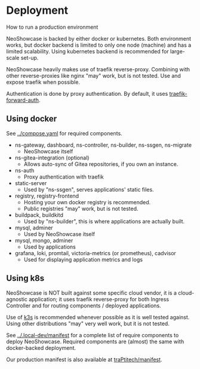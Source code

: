 # Deployment

How to run a production environment

NeoShowcase is backed by either docker or kubernetes.
Both environment works, but docker backend is limited to only one node (machine) and has a limited scalability.
Using kubernetes backend is recommended for large-scale set-up.

NeoShowcase heavily makes use of traefik reverse-proxy.
Combining with other reverse-proxies like nginx "may" work, but is not tested.
Use and expose traefik when possible.

Authentication is done by proxy authentication.
By default, it uses [traefik-forward-auth](https://github.com/traPtitech/traefik-forward-auth).

## Using docker

See [../compose.yaml](../compose.yaml) for required components.

- ns-gateway, dashboard, ns-controller, ns-builder, ns-ssgen, ns-migrate
  - NeoShowcase itself
- ns-gitea-integration (optional)
  - Allows auto-sync of Gitea repositories, if you own an instance.
- ns-auth
  - Proxy authentication with traefik
- static-server
  - Used by "ns-ssgen", serves applications' static files.
- registry, registry-frontend
  - Hosting your own docker registry is recommended.
  - Public registries "may" work, but is not tested.
- buildpack, buildkitd
  - Used by "ns-builder", this is where applications are actually built.
- mysql, adminer
  - Used by NeoShowcase itself
- mysql, mongo, adminer
  - Used by applications
- grafana, loki, promtail, victoria-metrics (or prometheus), cadvisor
  - Used for displaying application metrics and logs

## Using k8s

NeoShowcase is NOT built against some specific cloud vendor, it is a cloud-agnostic application; it uses traefik reverse-proxy for both Ingress Controller and for routing components / deployed applications.

Use of [k3s](https://k3s.io/) is recommended whenever possible as it is well tested against.
Using other distributions "may" very well work, but it is not tested.

See [../.local-dev/manifest](../.local-dev/manifest) for a complete list of require components to deploy NeoShowcase.
Required components are (almost) the same with docker-backed deployment.

Our production manifest is also available at [traPtitech/manifest](https://github.com/traPtitech/manifest).
